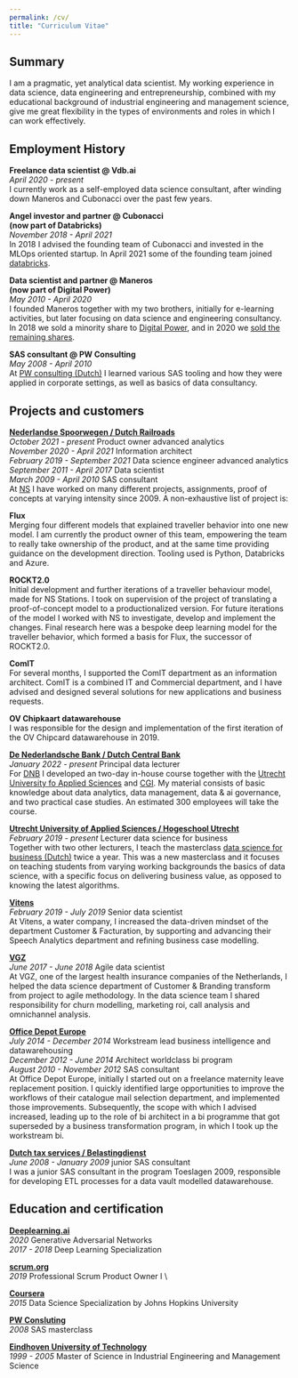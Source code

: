 ```yaml
---
permalink: /cv/
title: "Curriculum Vitae"
---
```

## Summary
I am a pragmatic, yet analytical data scientist. My working experience in data science, data engineering and entrepreneurship, combined with my educational background of industrial engineering and management science, give me great flexibility in the types of environments and roles in which I can work effectively.

## Employment History

**Freelance data scientist @ Vdb.ai** \
_April 2020 - present_ \
I currently work as a self-employed data science consultant, after winding down Maneros and Cubonacci over the past few years.

**Angel investor and partner @ Cubonacci** \
**(now part of Databricks)** \
_November 2018 - April 2021_ \
In 2018 I advised the founding team of Cubonacci and invested in the MLOps oriented startup. In April 2021 some of the founding team joined [databricks](https://databricks.com/blog/2021/07/02/a-shared-vision-for-data-teams-why-cubonacci-joined-databricks.html).

**Data scientist and partner @ Maneros** \
**(now part of Digital Power)** \
_May 2010 - April 2020_ \
I founded Maneros together with my two brothers, initially for e-learning activities, but later focusing on data science and engineering consultancy. In 2018 we sold a minority share to [Digital Power](https://digital-power.com/en), and in 2020 we [sold the remaining shares](https://digital-power.com/maneros).

**SAS consultant @ PW Consulting** \
_May 2008 - April 2010_ \
At [PW consulting (Dutch)](https://www.pwconsulting.nl) I learned various SAS tooling and how they were applied in corporate settings, as well as basics of data consultancy.

## Projects and customers

**[Nederlandse Spoorwegen / Dutch Railroads](https://www.ns.nl/en)** \
_October 2021 - present_ Product owner advanced analytics \
_November 2020 - April 2021_ Information architect \
_February 2019 - September 2021_ Data science engineer advanced analytics \
_September 2011 - April 2017_ Data scientist \
_March 2009 - April 2010_ SAS consultant \
At [NS](https://www.ns.nl/en) I have worked on many different projects, assignments, proof of concepts at varying intensity since 2009. A non-exhaustive list of project is:

**Flux** \
Merging four different models that explained traveller behavior into one new model. I am currently the product owner of this team, empowering the team to really take ownership of the product, and at the same time providing guidance on the development direction. Tooling used is Python, Databricks and Azure.

**ROCKT2.0** \
Initial development and further iterations of a traveller behaviour model, made for NS Stations. I took on supervision of the project of translating a proof-of-concept model to a productionalized version. For future iterations of the model I worked with NS to investigate, develop and implement the changes. Final research here was a bespoke deep learning model for the traveller behavior, which formed a basis for Flux, the successor of ROCKT2.0.

**ComIT** \
For several months, I supported the ComIT department as an information architect. ComIT is a combined IT and Commercial department, and I have advised and designed several solutions for new applications and business requests.

**OV Chipkaart datawarehouse** \
I was responsible for the design and implementation of the first iteration of the OV Chipcard datawarehouse in 2019.

**[De Nederlandsche Bank / Dutch Central Bank](https://www.dnb.nl/en/)** \
_January 2022 - present_ Principal data lecturer \
For [DNB](https://www.dnb.nl/en/) I developed an two-day in-house course together with the [Utrecht University fo Applied Sciences](https://www.internationalhu.com) and [CGI](https://www.cgi.com/en). My material consists of basic knowledge about data analytics, data management, data & ai governance, and two practical case studies. An estimated 300 employees will take the course.

**[Utrecht University of Applied Sciences / Hogeschool Utrecht](https://www.internatonalhu.com)** \
_February 2019 - present_ Lecturer data science for business \
Together with two other lecturers, I teach the masterclass [data science for business (Dutch)](https://www.hu.nl/deeltijd-opleidingen/data-science-for-business) twice a year. This was a new masterclass and it focuses on teaching students from varying working backgrounds the basics of data science, with a specific focus on delivering business value, as opposed to knowing the latest algorithms.

**[Vitens](https://www.vitens.nl/)** \
_February 2019 - July 2019_ Senior data scientist \
At Vitens, a water company, I increased the data-driven mindset of the department Customer & Facturation, by supporting and advancing their Speech Analytics department and refining business case modelling.

**[VGZ](https://www.vgz.nl/english)** \
_June 2017 - June 2018_ Agile data scientist \
At VGZ, one of the largest health insurance companies of the Netherlands, I helped the data science department of Customer & Branding transform from project to agile methodology. In the data science team I shared responsibility for churn modelling, marketing roi, call analysis and omnichannel analysis.

**[Office Depot Europe](https://www.officedepot.eu)** \
_July 2014 - December 2014_ Workstream lead business intelligence and datawarehousing \
_December 2012 - June 2014_ Architect worldclass bi program \
_August 2010 - November 2012_ SAS consultant \
At Office Depot Europe, initially I started out on a freelance maternity leave replacement position. I quickly identified large opportunities to improve the workflows of their catalogue mail selection department, and implemented those improvements. Subsequently, the scope with which I advised increased, leading up to the role of bi architect in a bi programme that got superseded by a business transformation program, in which I took up the workstream bi.

**[Dutch tax services / Belastingdienst](https://www.belastingdienst.nl/wps/wcm/connect/en/individuals/individuals)** \
_June 2008 - January 2009_ junior SAS consultant \
I was a junior SAS consultant in the program Toeslagen 2009, responsible for developing ETL processes for a data vault modelled datawarehouse.

## Education and certification

**[Deeplearning.ai](https://www.deeplearning.ai)** \
_2020_ Generative Adversarial Networks \
_2017 - 2018_ Deep Learning Specialization

**[scrum.org](https://www.scrum.org)** \
_2019_ Professional Scrum Product Owner I \

**[Coursera](https://www.coursera.org/)** \
_2015_ Data Science Specialization by Johns Hopkins University

**[PW Consluting](https://www.pwconsulting.nl)** \
_2008_ SAS masterclass

**[Eindhoven University of Technology](https://www.tue.nl/en/)** \
_1999 - 2005_ Master of Science in Industrial Engineering and Management Science
